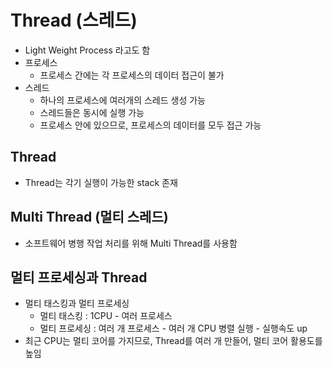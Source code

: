 # Thread (스레드)
- Light Weight Process 라고도 함
- 프로세스
    - 프로세스 간에는 각 프로세스의 데이터 접근이 불가
- 스레드
    - 하나의 프로세스에 여러개의 스레드 생성 가능
    - 스레드들은 동시에 실행 가능
    - 프로세스 안에 있으므로, 프로세스의 데이터를 모두 접근 가능

## Thread
- Thread는 각기 실행이 가능한 stack 존재

## Multi Thread (멀티 스레드)
- 소프트웨어 병행 작업 처리를 위해 Multi Thread를 사용함

## 멀티 프로세싱과 Thread
- 멀티 태스킹과 멀티 프로세싱
  - 멀티 태스킹 : 1CPU - 여러 프로세스
  - 멀티 프로세싱 : 여러 개 프로세스 - 여러 개 CPU 병렬 실행 - 실행속도 up
- 최근 CPU는 멀티 코어를 가지므로, Thread를 여러 개 만들어, 멀티 코어 활용도를 높임

